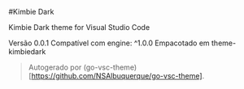#Kimbie Dark

Kimbie Dark theme for Visual Studio Code

Versão 0.0.1
Compatível com engine: ^1.0.0
Empacotado em theme-kimbiedark

> Autogerado por (go-vsc-theme)[https://github.com/NSAlbuquerque/go-vsc-theme].
